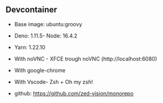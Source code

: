 ## Devcontainer

- Base image: ubuntu:groovy
- Deno: 1.11.5- Node: 16.4.2
- Yarn: 1.22.10
- With noVNC - XFCE trough noVNC (http://localhost:6080)
- With google-chrome
- With Vscode- Zsh + Oh my zsh!

- github: https://github.com/zed-vision/monorepo
